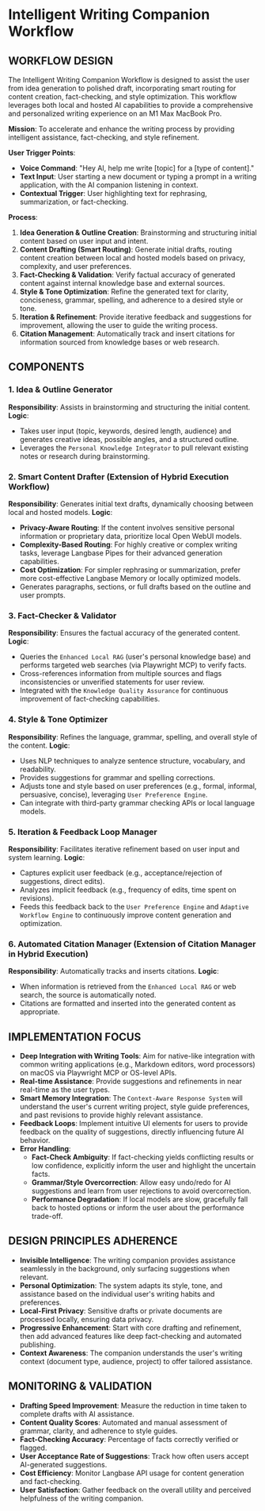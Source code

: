 # Intelligent Writing Companion Workflow

## WORKFLOW DESIGN

The Intelligent Writing Companion Workflow is designed to assist the user from idea generation to polished draft, incorporating smart routing for content creation, fact-checking, and style optimization. This workflow leverages both local and hosted AI capabilities to provide a comprehensive and personalized writing experience on an M1 Max MacBook Pro.

**Mission**: To accelerate and enhance the writing process by providing intelligent assistance, fact-checking, and style refinement.

**User Trigger Points**: 
*   **Voice Command**: "Hey AI, help me write [topic] for a [type of content]."
*   **Text Input**: User starting a new document or typing a prompt in a writing application, with the AI companion listening in context.
*   **Contextual Trigger**: User highlighting text for rephrasing, summarization, or fact-checking.

**Process**:
1.  **Idea Generation & Outline Creation**: Brainstorming and structuring initial content based on user input and intent.
2.  **Content Drafting (Smart Routing)**: Generate initial drafts, routing content creation between local and hosted models based on privacy, complexity, and user preferences.
3.  **Fact-Checking & Validation**: Verify factual accuracy of generated content against internal knowledge base and external sources.
4.  **Style & Tone Optimization**: Refine the generated text for clarity, conciseness, grammar, spelling, and adherence to a desired style or tone.
5.  **Iteration & Refinement**: Provide iterative feedback and suggestions for improvement, allowing the user to guide the writing process.
6.  **Citation Management**: Automatically track and insert citations for information sourced from knowledge bases or web research.

## COMPONENTS

### 1. Idea & Outline Generator
**Responsibility**: Assists in brainstorming and structuring the initial content.
**Logic**: 
*   Takes user input (topic, keywords, desired length, audience) and generates creative ideas, possible angles, and a structured outline.
*   Leverages the `Personal Knowledge Integrator` to pull relevant existing notes or research during brainstorming.

### 2. Smart Content Drafter (Extension of Hybrid Execution Workflow)
**Responsibility**: Generates initial text drafts, dynamically choosing between local and hosted models.
**Logic**: 
*   **Privacy-Aware Routing**: If the content involves sensitive personal information or proprietary data, prioritize local Open WebUI models.
*   **Complexity-Based Routing**: For highly creative or complex writing tasks, leverage Langbase Pipes for their advanced generation capabilities.
*   **Cost Optimization**: For simpler rephrasing or summarization, prefer more cost-effective Langbase Memory or locally optimized models.
*   Generates paragraphs, sections, or full drafts based on the outline and user prompts.

### 3. Fact-Checker & Validator
**Responsibility**: Ensures the factual accuracy of the generated content.
**Logic**: 
*   Queries the `Enhanced Local RAG` (user's personal knowledge base) and performs targeted web searches (via Playwright MCP) to verify facts.
*   Cross-references information from multiple sources and flags inconsistencies or unverified statements for user review.
*   Integrated with the `Knowledge Quality Assurance` for continuous improvement of fact-checking capabilities.

### 4. Style & Tone Optimizer
**Responsibility**: Refines the language, grammar, spelling, and overall style of the content.
**Logic**: 
*   Uses NLP techniques to analyze sentence structure, vocabulary, and readability.
*   Provides suggestions for grammar and spelling corrections.
*   Adjusts tone and style based on user preferences (e.g., formal, informal, persuasive, concise), leveraging `User Preference Engine`.
*   Can integrate with third-party grammar checking APIs or local language models.

### 5. Iteration & Feedback Loop Manager
**Responsibility**: Facilitates iterative refinement based on user input and system learning.
**Logic**: 
*   Captures explicit user feedback (e.g., acceptance/rejection of suggestions, direct edits).
*   Analyzes implicit feedback (e.g., frequency of edits, time spent on revisions).
*   Feeds this feedback back to the `User Preference Engine` and `Adaptive Workflow Engine` to continuously improve content generation and optimization.

### 6. Automated Citation Manager (Extension of Citation Manager in Hybrid Execution)
**Responsibility**: Automatically tracks and inserts citations.
**Logic**: 
*   When information is retrieved from the `Enhanced Local RAG` or web search, the source is automatically noted.
*   Citations are formatted and inserted into the generated content as appropriate.

## IMPLEMENTATION FOCUS

*   **Deep Integration with Writing Tools**: Aim for native-like integration with common writing applications (e.g., Markdown editors, word processors) on macOS via Playwright MCP or OS-level APIs.
*   **Real-time Assistance**: Provide suggestions and refinements in near real-time as the user types.
*   **Smart Memory Integration**: The `Context-Aware Response System` will understand the user's current writing project, style guide preferences, and past revisions to provide highly relevant assistance.
*   **Feedback Loops**: Implement intuitive UI elements for users to provide feedback on the quality of suggestions, directly influencing future AI behavior.
*   **Error Handling**: 
    *   **Fact-Check Ambiguity**: If fact-checking yields conflicting results or low confidence, explicitly inform the user and highlight the uncertain facts.
    *   **Grammar/Style Overcorrection**: Allow easy undo/redo for AI suggestions and learn from user rejections to avoid overcorrection.
    *   **Performance Degradation**: If local models are slow, gracefully fall back to hosted options or inform the user about the performance trade-off.

## DESIGN PRINCIPLES ADHERENCE

*   **Invisible Intelligence**: The writing companion provides assistance seamlessly in the background, only surfacing suggestions when relevant.
*   **Personal Optimization**: The system adapts its style, tone, and assistance based on the individual user's writing habits and preferences.
*   **Local-First Privacy**: Sensitive drafts or private documents are processed locally, ensuring data privacy.
*   **Progressive Enhancement**: Start with core drafting and refinement, then add advanced features like deep fact-checking and automated publishing.
*   **Context Awareness**: The companion understands the user's writing context (document type, audience, project) to offer tailored assistance.

## MONITORING & VALIDATION

*   **Drafting Speed Improvement**: Measure the reduction in time taken to complete drafts with AI assistance.
*   **Content Quality Scores**: Automated and manual assessment of grammar, clarity, and adherence to style guides.
*   **Fact-Checking Accuracy**: Percentage of facts correctly verified or flagged.
*   **User Acceptance Rate of Suggestions**: Track how often users accept AI-generated suggestions.
*   **Cost Efficiency**: Monitor Langbase API usage for content generation and fact-checking.
*   **User Satisfaction**: Gather feedback on the overall utility and perceived helpfulness of the writing companion.